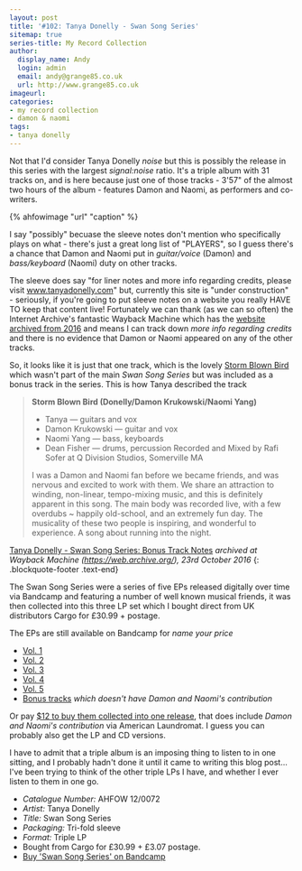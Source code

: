 ```yaml
---
layout: post
title: '#102: Tanya Donelly - Swan Song Series'
sitemap: true
series-title: My Record Collection 
author:
  display_name: Andy
  login: admin
  email: andy@grange85.co.uk
  url: http://www.grange85.co.uk
imageurl:
categories:
- my record collection
- damon & naomi
tags:
- tanya donelly
---
```

Not that I'd consider Tanya Donelly _noise_ but this is possibly the release in this series with the largest _signal:noise_ ratio. It's a triple album with 31 tracks on, and is here because just one of those tracks - 3'57" of the almost two hours of the album - features Damon and Naomi, as performers and co-writers.

{% ahfowimage "url" "caption" %}

I say "possibly" becuase the sleeve notes don't mention who specifically plays on what - there's just a great long list of "PLAYERS", so I guess there's a chance that Damon and Naomi put in _guitar/voice_ (Damon) and _bass/keyboard_ (Naomi) duty on other tracks.

The sleeve does say "for liner notes and more info regarding credits, please visit www.tanyadonelly.com" but, currently this site is "under construction" - seriously, if you're going to put sleeve notes on a website you really HAVE TO keep that content live! Fortunately we can thank (as we can so often) the Internet Archive's fantastic Wayback Machine which has the [website archived from 2016](http://web.archive.org/web/20161026154045/http://tanyadonelly.com/) and means I can track down _more info regarding credits_ and there is no evidence that Damon or Naomi appeared on any of the other tracks.

So, it looks like it is just that one track, which is the lovely [Storm Blown Bird](https://youtu.be/83nVVsEZ4wY) which wasn't part of the main _Swan Song Series_ but was included as a bonus track in the series. This is how Tanya described the track

> **Storm Blown Bird (Donelly/Damon Krukowski/Naomi Yang)**
> - Tanya — guitars and vox
> - Damon Krukowski — guitar and vox
> - Naomi Yang — bass, keyboards
> - Dean Fisher — drums, percussion
> Recorded and Mixed by Rafi Sofer at Q Division Studios, Somerville MA
>
> I was a Damon and Naomi fan before we became friends, and was nervous and excited to work with them. We share an attraction to winding, non-linear, tempo-mixing music, and this is definitely apparent in this song. The main body was recorded live, with a few overdubs ~ happily old-school, and an extremely fun day. The musicality of these two people is inspiring, and wonderful to experience. A song about running into the night.

 [Tanya Donelly - Swan Song Series: Bonus Track Notes](http://web.archive.org/web/20161023221100/http://tanyadonelly.com/?page_id=134) _archived at Wayback Machine (https://web.archive.org/), 23rd October 2016_
{: .blockquote-footer .text-end}

The Swan Song Series were a series of five EPs released digitally over time via Bandcamp and featuring a number of well known musical friends, it was then collected into this three LP set which I bought direct from UK distributors Cargo for £30.99 + postage.

The EPs are still available on Bandcamp for _name your price_

 - [Vol. 1](https://tanyadonelly.bandcamp.com/album/swan-song-series-vol-1)
 - [Vol. 2](https://tanyadonelly.bandcamp.com/album/swan-song-series-vol-2)
 - [Vol. 3](https://tanyadonelly.bandcamp.com/album/swan-song-series-vol-3)
 - [Vol. 4](https://tanyadonelly.bandcamp.com/album/swan-song-series-vol-4)
 - [Vol. 5](https://tanyadonelly.bandcamp.com/album/swan-song-series-vol-5)
 - [Bonus tracks](https://tanyadonelly.bandcamp.com/album/swan-song-series-bonus-tracks) _which doesn't have Damon and Naomi's contribution_

Or pay [$12 to buy them collected into one release](https://americanlaundromatrecords.bandcamp.com/album/swan-song-series), that does include _Damon and Naomi's contribution_ via American Laundromat. I guess you can probably also get the LP and CD versions.

I have to admit that a triple album is an imposing thing to listen to in one sitting, and I probably hadn't done it until it came to writing this blog post... I've been trying to think of the other triple LPs I have, and whether I ever listen to them in one go.


 - *Catalogue Number:* AHFOW 12/0072
 - *Artist:* Tanya Donelly
 - *Title:* Swan Song Series
 - *Packaging:* Tri-fold sleeve
 - *Format:* Triple LP
 - Bought from Cargo for £30.99 + £3.07 postage.
 - [Buy 'Swan Song Series' on Bandcamp]()

